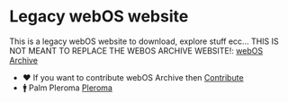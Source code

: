 # Legacy webOS website

This is a legacy webOS website to download, explore stuff ecc... THIS IS NOT MEANT TO REPLACE THE WEBOS ARCHIVE WEBSITE!: [webOS Archive](https://www.webosarchive.org)

- ❤️ If you want to contribute webOS Archive then [Contribute](https://www.webosarchive.org/support/)
- 🚹 Palm Pleroma [Pleroma](https://palm.weboslives.eu/main/public)
